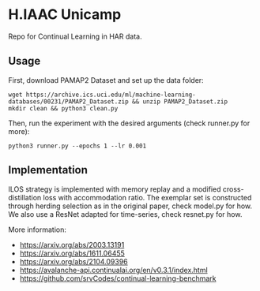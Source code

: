 # H.IAAC Unicamp

Repo for Continual Learning in HAR data.

Usage
-----
First, download PAMAP2 Dataset and set up the data folder:
```
wget https://archive.ics.uci.edu/ml/machine-learning-databases/00231/PAMAP2_Dataset.zip && unzip PAMAP2_Dataset.zip
mkdir clean && python3 clean.py
```
Then, run the experiment with the desired arguments (check runner.py for more):
```
python3 runner.py --epochs 1 --lr 0.001
```

Implementation
-----
ILOS strategy is implemented with memory replay and a modified cross-distillation loss with accommodation ratio. The exemplar set is constructed through herding selection as in the original paper, check model.py for how. We also use a ResNet adapted for time-series, check resnet.py for how.

More information:
* https://arxiv.org/abs/2003.13191
* https://arxiv.org/abs/1611.06455
* https://arxiv.org/abs/2104.09396
* https://avalanche-api.continualai.org/en/v0.3.1/index.html
* https://github.com/srvCodes/continual-learning-benchmark
